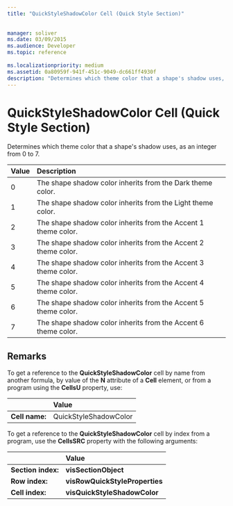 ```yaml
---
title: "QuickStyleShadowColor Cell (Quick Style Section)"
 
 
manager: soliver
ms.date: 03/09/2015
ms.audience: Developer
ms.topic: reference
 
ms.localizationpriority: medium
ms.assetid: 0a80959f-941f-451c-9049-dc661ff4930f
description: "Determines which theme color that a shape's shadow uses, as an integer from 0 to 7."
---
```


# QuickStyleShadowColor Cell (Quick Style Section)

Determines which theme color that a shape's shadow uses, as an integer from 0 to 7.
  
|Value |Description |
|:-----|:-----|
|0  <br/> |The shape shadow color inherits from the Dark theme color. |
|1  <br/> |The shape shadow color inherits from the Light theme color. |
|2  <br/> |The shape shadow color inherits from the Accent 1 theme color. |
|3  <br/> |The shape shadow color inherits from the Accent 2 theme color. |
|4  <br/> |The shape shadow color inherits from the Accent 3 theme color. |
|5  <br/> |The shape shadow color inherits from the Accent 4 theme color. |
|6  <br/> |The shape shadow color inherits from the Accent 5 theme color. |
|7  <br/> |The shape shadow color inherits from the Accent 6 theme color. |
   
## Remarks

To get a reference to the **QuickStyleShadowColor** cell by name from another formula, by value of the **N** attribute of a **Cell** element, or from a program using the **CellsU** property, use: 
  
||Value |
|:-----|:-----|
| **Cell name:**  <br/> | QuickStyleShadowColor  <br/> |
   
To get a reference to the **QuickStyleShadowColor** cell by index from a program, use the **CellsSRC** property with the following arguments: 
  
||Value |
|:-----|:-----|
| **Section index:**  <br/> |**visSectionObject** <br/> |
| **Row index:**  <br/> |**visRowQuickStyleProperties** <br/> |
| **Cell index:**  <br/> |**visQuickStyleShadowColor** <br/> |
   

